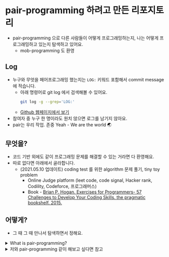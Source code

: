 # pair-programming 하려고 만든 리포지토리
- pair-programming 으로 다른 사람들이 어떻게 프로그래밍하는지, 나는 어떻게 프로그래밍하고 있는지 탐색하고 있어요.
  - mob-programming 도 환영

## Log 
- 누구와 무엇을 페어프로그래밍 했는지는 `LOG:` 키워드 포함해서 commit message 에 적습니다.
  - 아래 명령어로 git log 에서 검색해볼 수 있어요. 
    ```bash
    git log -g --grep='LOG:'
    ```
  - [Github 웹페이지에서 보기]()
- 참여자 중 누구 한 명이라도 원치 않으면 로그를 남기지 않아요.
- pair는 우리 작업. 존중 Yeah - We are the world 🌏 

## 무엇을?
- 코드 기반 외에도 같이 프로그래밍 문제를 해결할 수 있는 거라면 다 환영해요. 
- 따로 없다면 아래에서 골라합니다.
  - (2021.05.10 업데이트) coding test 를 위한 algorithm 문제 풀기, tiny toy problem  
    - Online Judge platform (leet code, code signal, Hacker rank, Codility, Codeforce, 프로그래머스)
    - Book - [Brian P. Hogan. Exercises for Programmers-
57 Challenges to Develop Your Coding Skills. the pragmatic bookshelf. 2015.](https://pragprog.com/titles/bhwb/exercises-for-programmers/)

## 어떻게?
- 그 때 그 때 만나서 탐색하면서 정해요.

<details><summary>What is pair-programming?</summary>

- video - [Pair Programming by Code.org](https://www.youtube.com/watch?v=vgkahOzFH2Q)
- [애자일 키워드 - S01E05 짝 프로그래밍](http://www.podbbang.com/ch/14757?e=22408410)
- [PPT](https://s3.us-west-2.amazonaws.com/secure.notion-static.com/0420ed1a-09ee-440a-af4b-04578626709a/programmingOT_flip.pdf?X-Amz-Algorithm=AWS4-HMAC-SHA256&X-Amz-Credential=AKIAT73L2G45O3KS52Y5%2F20210510%2Fus-west-2%2Fs3%2Faws4_request&X-Amz-Date=20210510T152516Z&X-Amz-Expires=86400&X-Amz-Signature=fee53126f22006018bef89865bd6b7964def6692465e8e3db748d7b8fb1d92e2&X-Amz-SignedHeaders=host&response-content-disposition=filename%20%3D%22programmingOT_flip.pdf%22) 10-14 page
</details>

<details><summary>저와 pair-programming 같이 해보고 싶다면 참고</summary>

- 먼저 이메일 또는 메신저로 약속을 잡아요. 무얼할지는 미리 정해도 되고 안해도 됩니다. 기본 시간은 30분이에요.
- 환경
  - 세팅되어 있는 언어 / 기술
    - Python 3, Java 10 (or 8), JS
    - only print "Hello world" level: Go, Scala, React, node.js
  - IDE(code share tool) : 
    - 선호 : IntelliJ(Code with me), Pycharm(Code with me, Code Together)
    - 설치되어있음 : VScode (Live share), Online IDE 는 미리 알려주면 세팅이 가능해요.
  - 기타 tool : Zoom, Google meet, Discord, Slack 
</details>
